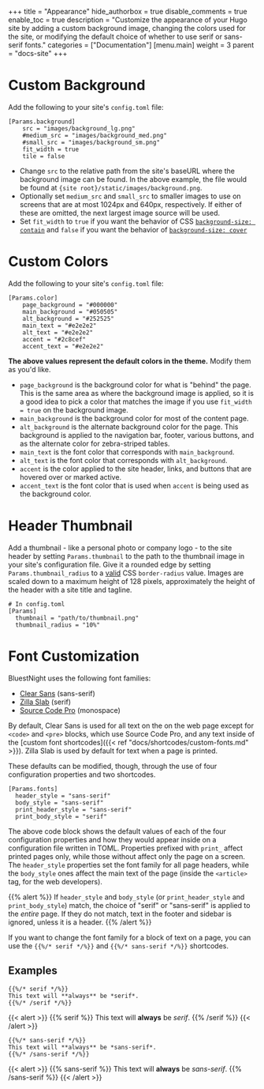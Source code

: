 +++
title = "Appearance"
hide_authorbox = true
disable_comments = true
enable_toc = true
description = "Customize the appearance of your Hugo site by adding a custom background image, changing the colors used for the site, or modifying the default choice of whether to use serif or sans-serif fonts."
categories = ["Documentation"]
[menu.main]
  weight = 3
  parent = "docs-site"
+++

# Custom Background

Add the following to your site's `config.toml` file:

```
[Params.background]
    src = "images/background_lg.png"
    #medium_src = "images/background_med.png"
    #small_src = "images/background_sm.png"
    fit_width = true
    tile = false
```

- Change `src` to the relative path from the site's baseURL where the background image can be found. In the above example, the file would be found at `{site root}/static/images/background.png`.
- Optionally set `medium_src` and `small_src` to smaller images to use on screens that are at most 1024px and 640px, respectively. If either of these are omitted, the next largest image source will be used.
- Set `fit_width` to `true` if you want the behavior of CSS [`background-size: contain`](https://developer.mozilla.org/en-US/docs/Web/CSS/background-size?v=example#contain) and `false` if you want the behavior of [`background-size: cover`](https://developer.mozilla.org/en-US/docs/Web/CSS/background-size?v=example#cover)

# Custom Colors

Add the following to your site's `config.toml` file:

```
[Params.color]
    page_background = "#000000"
    main_background = "#050505"
    alt_background = "#252525"
    main_text = "#e2e2e2"
    alt_text = "#e2e2e2"
    accent = "#2c8cef"
    accent_text = "#e2e2e2"
```

**The above values represent the default colors in the theme.** Modify them as you'd like.

- `page_background` is the background color for what is "behind" the page. This is the same area as where the background image is applied, so it is a good idea to pick a color that matches the image if you use `fit_width = true` on the background image.
- `main_background` is the background color for most of the content page.
- `alt_background` is the alternate background color for the page. This background is applied to the navigation bar, footer, various buttons, and as the alternate color for zebra-striped tables.
- `main_text` is the font color that corresponds with `main_background`.
- `alt_text` is the font color that corresponds with `alt_background`.
- `accent` is the color applied to the site header, links, and buttons that are hovered over or marked active.
- `accent_text` is the font color that is used when `accent` is being used as the background color.

# Header Thumbnail

Add a thumbnail - like a personal photo or company logo - to the site header by setting `Params.thumbnail` to the path to the thumbnail image in your site's configuration file. Give it a rounded edge by setting `Params.thumbnail_radius` to a [valid](https://developer.mozilla.org/en-US/docs/Web/CSS/border-radius) CSS `border-radius` value. Images are scaled down to a maximum height of 128 pixels, approximately the height of the header with a site title and tagline.

```
# In config.toml
[Params]
  thumbnail = "path/to/thumbnail.png"
  thumbnail_radius = "10%"
```

# Font Customization

BluestNight uses the following font families:

- [Clear Sans](https://01.org/clear-sans) (sans-serif)
- [Zilla Slab](https://blog.mozilla.org/opendesign/zilla-slab-common-language-shared-font/) (serif)
- [Source Code Pro](http://adobe-fonts.github.io/source-code-pro/) (monospace)

By default, Clear Sans is used for all text on the on the web page except for `<code>` and `<pre>` blocks, which use Source Code Pro, and any text inside of the [custom font shortcodes]({{< ref "docs/shortcodes/custom-fonts.md" >}}). Zilla Slab is used by default for text when a page is printed.

These defaults can be modified, though, through the use of four configuration properties and two shortcodes.

```
[Params.fonts]
  header_style = "sans-serif"
  body_style = "sans-serif"
  print_header_style = "sans-serif"
  print_body_style = "serif"
```

The above code block shows the default values of each of the four configuration properties and how they would appear inside on a configuration file written in TOML. Properties prefixed with `print_` affect printed pages only, while those without affect only the page on a screen. The `header_style` properties set the font family for all page headers, while the `body_style` ones affect the main text of the page (inside the `<article>` tag, for the web developers).

{{% alert %}}
If `header_style` and `body_style` (or `print_header_style` and `print_body_style`) match, the choice of "serif" or "sans-serif" is applied to the *entire* page. If they do not match, text in the footer and sidebar is ignored, unless it is a header.
{{% /alert %}}

If you want to change the font family for a block of text on a page, you can use the `{{%/* serif */%}}` and `{{%/* sans-serif */%}}` shortcodes.

## Examples

```
{{%/* serif */%}}
This text will **always** be *serif*.
{{%/* /serif */%}}
```

{{< alert >}}
{{% serif %}}
This text will **always** be *serif*.
{{% /serif %}}
{{< /alert >}}

```
{{%/* sans-serif */%}}
This text will **always** be *sans-serif*.
{{%/* /sans-serif */%}}
```

{{< alert >}}
{{% sans-serif %}}
This text will **always** be *sans-serif*.
{{% /sans-serif %}}
{{< /alert >}}
